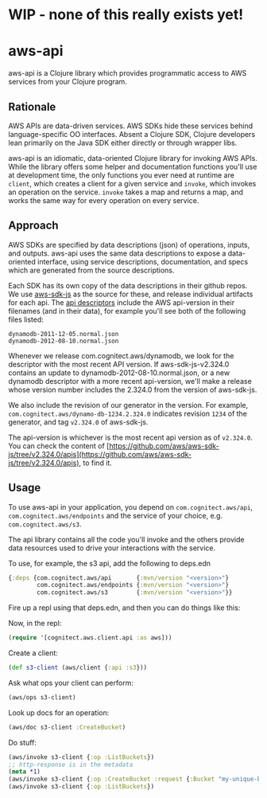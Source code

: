 # WIP - none of this really exists yet!

# aws-api

aws-api is a Clojure library which provides programmatic access to AWS
services from your Clojure program.

## Rationale

AWS APIs are data-driven services.  AWS SDKs hide these services
behind language-specific OO interfaces. Absent a Clojure SDK, Clojure
developers lean primarily on the Java SDK either directly or through
wrapper libs.

aws-api is an idiomatic, data-oriented Clojure library for
invoking AWS APIs.  While the library offers some helper and
documentation functions you'll use at development time, the only
functions you ever need at runtime are `client`, which creates a
client for a given service and `invoke`, which invokes an operation on
the service. `invoke` takes a map and returns a map, and works the
same way for every operation on every service.

## Approach

AWS SDKs are specified by data descriptions (json) of operations, inputs, and
outputs. aws-api uses the same data descriptions to expose a
data-oriented interface, using service descriptions, documentation,
and specs which are generated from the source descriptions.

Each SDK has its own copy of the data
descriptions in their github repos. We use
[aws-sdk-js](https://github.com/aws/aws-sdk-js/) as
the source for these, and release individual artifacts for each api.
The [api descriptors](https://github.com/aws/aws-sdk-js/tree/master/apis)
include the AWS api-version in their filenames (and in their data), for
example you'll see both of the following files listed:

    dynamodb-2011-12-05.normal.json
    dynamodb-2012-08-10.normal.json

Whenever we release com.cognitect.aws/dynamodb, we look for the
descriptor with the most recent API version. If aws-sdk-js-v2.324.0
contains an update to dynamodb-2012-08-10.normal.json, or a new
dynamodb descriptor with a more recent api-version, we'll make a
release whose version number includes the 2.324.0 from the version
of aws-sdk-js.

We also include the revision of our generator in the version. For example,
`com.cognitect.aws/dynamo-db-1234.2.324.0` indicates revision `1234` of the
generator, and tag `v2.324.0` of aws-sdk-js.

The api-version is whichever is the most recent api version as of
`v2.324.0`.  You can check the content of
[https://github.com/aws/aws-sdk-js/tree/v2.324.0/apis](https://github.com/aws/aws-sdk-js/tree/v2.324.0/apis),
to find it.


## Usage

To use aws-api in your application, you depend on
`com.cognitect.aws/api`, `com.cognitect.aws/endpoints` and the service
of your choice, e.g. `com.cognitect.aws/s3`.

The api library contains all the code you'll invoke and the others
provide data resources used to drive your interactions with the
service.

To use, for example, the s3 api, add the following to deps.edn

``` clojure
{:deps {com.cognitect.aws/api       {:mvn/version "<version>"}
        com.cognitect.aws/endpoints {:mvn/version "<version>"}
        com.cognitect.aws/s3        {:mvn/version "<version>"}}
```

Fire up a repl using that deps.edn, and then you can do things like this:

Now, in the repl:

``` clojure
(require '[cognitect.aws.client.api :as aws]))
```

Create a client:

```clojure
(def s3-client (aws/client {:api :s3}))
```

Ask what ops your client can perform:

``` clojure
(aws/ops s3-client)
```

Look up docs for an operation:

``` clojure
(aws/doc s3-client :CreateBucket)
```

Do stuff:

``` clojure
(aws/invoke s3-client {:op :ListBuckets})
;; http-response is in the metadata
(meta *1)
(aws/invoke s3-client {:op :CreateBucket :request {:Bucket "my-unique-bucket-name"}})
(aws/invoke s3-client {:op :ListBuckets})
```
